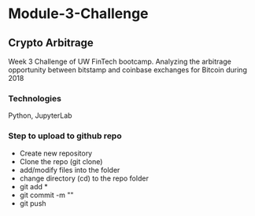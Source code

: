 # Module-3-Challenge

## Crypto Arbitrage
Week 3 Challenge of UW FinTech bootcamp.
Analyzing the arbitrage opportunity between bitstamp and coinbase exchanges for Bitcoin during 2018

### Technologies
Python, JupyterLab

### Step to upload to github repo
- Create new repository
- Clone the repo (git clone)
- add/modify files into the folder
- change directory (cd) to the repo folder
- git add * 
- git commit -m "<message>"
- git push
